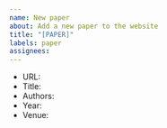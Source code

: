 ```yaml
---
name: New paper
about: Add a new paper to the website
title: "[PAPER]"
labels: paper
assignees:
---
```


<!--
  Please provide the following information about your paper. If you have a
  Bibtex entry with all of the relevant info, please provide that instead.

  If possible, please point the URL to an open-access site, i.e. one where the
  paper can be accessed by anyone.

  The venue should be the conference, journal, etc. in which you published this
  work. We will also post preprints. In this case, indicate "preprint", "arXiv
  preprint", etc.
-->

- URL:
- Title:
- Authors:
- Year:
- Venue:
